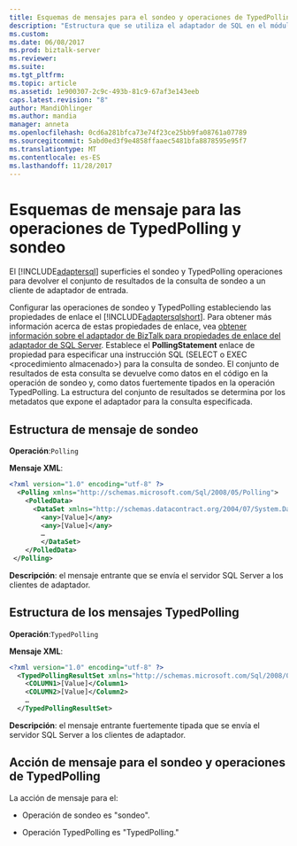 ```yaml
---
title: Esquemas de mensajes para el sondeo y operaciones de TypedPolling para el adaptador SQL en BizTalk | Documentos de Microsoft
description: "Estructura que se utiliza el adaptador de SQL en el módulo de adaptador de BizTalk (BAP) de mensajes de sondeo y TypedPolling"
ms.custom: 
ms.date: 06/08/2017
ms.prod: biztalk-server
ms.reviewer: 
ms.suite: 
ms.tgt_pltfrm: 
ms.topic: article
ms.assetid: 1e900307-2c9c-493b-81c9-67af3e143eeb
caps.latest.revision: "8"
author: MandiOhlinger
ms.author: mandia
manager: anneta
ms.openlocfilehash: 0cd6a281bfca73e74f23ce25bb9fa08761a07789
ms.sourcegitcommit: 5abd0ed3f9e4858ffaaec5481bfa8878595e95f7
ms.translationtype: MT
ms.contentlocale: es-ES
ms.lasthandoff: 11/28/2017
---
```

# <a name="message-schemas-for-the-polling-and-typedpolling-operations"></a>Esquemas de mensaje para las operaciones de TypedPolling y sondeo
El [!INCLUDE[adaptersql](../../includes/adaptersql-md.md)] superficies el sondeo y TypedPolling operaciones para devolver el conjunto de resultados de la consulta de sondeo a un cliente de adaptador de entrada.  
  
 Configurar las operaciones de sondeo y TypedPolling estableciendo las propiedades de enlace el [!INCLUDE[adaptersqlshort](../../includes/adaptersqlshort-md.md)]. Para obtener más información acerca de estas propiedades de enlace, vea [obtener información sobre el adaptador de BizTalk para propiedades de enlace del adaptador de SQL Server](../../adapters-and-accelerators/adapter-sql/read-about-the-biztalk-adapter-for-sql-server-adapter-binding-properties.md). Establece el **PollingStatement** enlace de propiedad para especificar una instrucción SQL (SELECT o EXEC \<procedimiento almacenado\>) para la consulta de sondeo. El conjunto de resultados de esta consulta se devuelve como datos en el código en la operación de sondeo y, como datos fuertemente tipados en la operación TypedPolling. La estructura del conjunto de resultados se determina por los metadatos que expone el adaptador para la consulta especificada.  
  
## <a name="polling-message-structure"></a>Estructura de mensaje de sondeo 
  
**Operación**:`Polling`

**Mensaje XML**:  
```xml
<?xml version="1.0" encoding="utf-8" ?>
  <Polling xmlns="http://schemas.microsoft.com/Sql/2008/05/Polling">
    <PolledData>
      <DataSet xmlns="http://schemas.datacontract.org/2004/07/System.Data">
        <any>[Value]</any>
        <any>[Value]</any>
        …
        </DataSet>
    </PolledData>
 </Polling>
```

**Descripción**: el mensaje entrante que se envía el servidor SQL Server a los clientes de adaptador.  


## <a name="typedpolling-message-structure"></a>Estructura de los mensajes TypedPolling 

**Operación**:`TypedPolling`

**Mensaje XML**:  
```xml
<?xml version="1.0" encoding="utf-8" ?>
  <TypedPollingResultSet xmlns="http://schemas.microsoft.com/Sql/2008/05/TypedPolling">
    <COLUMN1>[Value]</Column1>
    <COLUMN2>[Value]</Column2>
    …
  </TypedPollingResultSet>
```

**Descripción**: el mensaje entrante fuertemente tipada que se envía el servidor SQL Server a los clientes de adaptador.
  
## <a name="message-action-for-the-polling-and-typedpolling-operations"></a>Acción de mensaje para el sondeo y operaciones de TypedPolling  
 La acción de mensaje para el:  
  
-   Operación de sondeo es "sondeo".  
  
-   Operación TypedPolling es "TypedPolling."  
  
